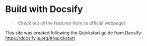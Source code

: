 # Build with Docsify


> Check out all the features from its official webpage!

This site was created following the Quickstart guide from Docsify:
https://docsify.js.org/#/quickstart

